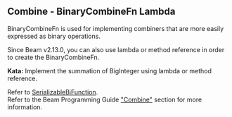 <!--
  ~ Licensed to the Apache Software Foundation (ASF) under one
  ~ or more contributor license agreements.  See the NOTICE file
  ~ distributed with this work for additional information
  ~ regarding copyright ownership.  The ASF licenses this file
  ~ to you under the Apache License, Version 2.0 (the
  ~ "License"); you may not use this file except in compliance
  ~ with the License.  You may obtain a copy of the License at
  ~
  ~     http://www.apache.org/licenses/LICENSE-2.0
  ~
  ~ Unless required by applicable law or agreed to in writing, software
  ~ distributed under the License is distributed on an "AS IS" BASIS,
  ~ WITHOUT WARRANTIES OR CONDITIONS OF ANY KIND, either express or implied.
  ~ See the License for the specific language governing permissions and
  ~ limitations under the License.
  -->

Combine - BinaryCombineFn Lambda
--------------------------------

BinaryCombineFn is used for implementing combiners that are more easily expressed as binary 
operations.

Since Beam v2.13.0, you can also use lambda or method reference in order to create the 
BinaryCombineFn.

**Kata:** Implement the summation of BigInteger using lambda or method reference.

<div class="hint">
  Refer to
  <a href="https://beam.apache.org/releases/javadoc/current/org/apache/beam/sdk/transforms/SerializableBiFunction.html">
    SerializableBiFunction</a>.
</div>

<div class="hint">
  Refer to the Beam Programming Guide
  <a href="https://beam.apache.org/documentation/programming-guide/#combine">
    "Combine"</a> section for more information.
</div>
